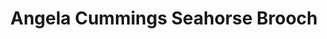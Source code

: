 ---
title: Angela Cummings Seahorse Brooch
description: |
  An exquisitely rendered, sculpted seahorse sits gracefully above a single Baroque Pearl pendant in this whimsical, yet supremely elegant brooch.
specs: |
  24.6 x 19.9 x 19.6mm Baroque South Sea Cultured Pearl with 1.89 carats of White Diamonds, set in Platinum and 18K Yellow Gold.
images:
  - image_path: /uploads/angela-cummings-for-assael-seahorse-brooch.png
_category:
order: 15
categories:
  - brooches
---